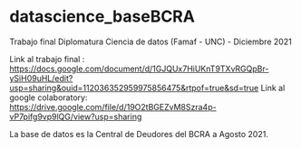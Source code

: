 # datascience_baseBCRA
Trabajo final Diplomatura Ciencia de datos (Famaf - UNC) - Diciembre 2021

Link al trabajo final : https://docs.google.com/document/d/1GJQUx7HiUKnT9TXvRGQpBr-ySiH09uHL/edit?usp=sharing&ouid=112036352959975856475&rtpof=true&sd=true
Link al google colaboratory: https://drive.google.com/file/d/19O2tBGEZvM8Szra4p-vP7pifg9vp9lQG/view?usp=sharing

La base de datos es la Central de Deudores del BCRA a Agosto 2021.
